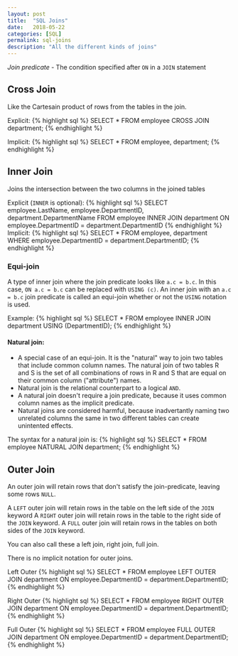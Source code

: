 ```yaml
---
layout: post
title:  "SQL Joins"
date:   2018-05-22
categories: [SQL]
permalink: sql-joins
description: "All the different kinds of joins"
---
```

*Join predicate* - The condition specified after `ON` in a `JOIN` statement

## Cross Join
Like the Cartesain product of rows from the tables in the join.

Explicit: 
{% highlight sql %}
SELECT *
FROM employee CROSS JOIN department;
{% endhighlight %}

Implicit:
{% highlight sql %}
SELECT *
FROM employee, department;
{% endhighlight %}

## Inner Join
Joins the intersection between the two columns in the joined tables

Explicit (`INNER` is optional):
{% highlight sql %}
SELECT employee.LastName, employee.DepartmentID, department.DepartmentName 
FROM employee 
INNER JOIN department ON
employee.DepartmentID = department.DepartmentID
{% endhighlight %}
Implicit:
{% highlight sql %}
SELECT *
FROM employee, department
WHERE employee.DepartmentID = department.DepartmentID;
{% endhighlight %}

### Equi-join
A type of inner join where the join predicate looks like `a.c = b.c`. In this case, `ON a.c = b.c` can be replaced with `USING (c)`. An inner join with an `a.c = b.c` join predicate is called an equi-join whether or not the `USING` notation is used.

Example: 
{% highlight sql %}
SELECT *
FROM employee INNER JOIN department USING (DepartmentID);
{% endhighlight %}

#### Natural join:
- A special case of an equi-join. It is the "natural" way to join two tables that include common column names. The natural join of two tables R and S is the set of all combinations of rows in R and S that are equal on their common column ("attribute") names.
- Natural join is the relational counterpart to a logical `AND`.
- A natural join doesn't require a join predicate, because it uses common column names as the implicit predicate.
- Natural joins are considered harmful, because inadvertantly naming two unrelated columns the same in two different tables can create unintented effects.

The syntax for a natural join is:
{% highlight sql %}
SELECT *
FROM employee NATURAL JOIN department;
{% endhighlight %}

## Outer Join
An outer join will retain rows that don't satisfy the join-predicate, leaving some rows `NULL`.

A `LEFT` outer join will retain rows in the table on the left side of the `JOIN` keyword
A `RIGHT` outer join will retain rows in the table to the right side of the `JOIN` keyword.
A `FULL` outer join will retain rows in the tables on both sides of the `JOIN` keyword.

You can also call these a left join, right join, full join.

There is no implicit notation for outer joins.

Left Outer
{% highlight sql %}
SELECT *
FROM employee LEFT OUTER JOIN department 
  ON employee.DepartmentID = department.DepartmentID;
{% endhighlight %}

Right Outer
{% highlight sql %}
SELECT *
FROM employee RIGHT OUTER JOIN department
  ON employee.DepartmentID = department.DepartmentID;
{% endhighlight %}

Full Outer
{% highlight sql %}
SELECT *
FROM employee FULL OUTER JOIN department
  ON employee.DepartmentID = department.DepartmentID;
{% endhighlight %}